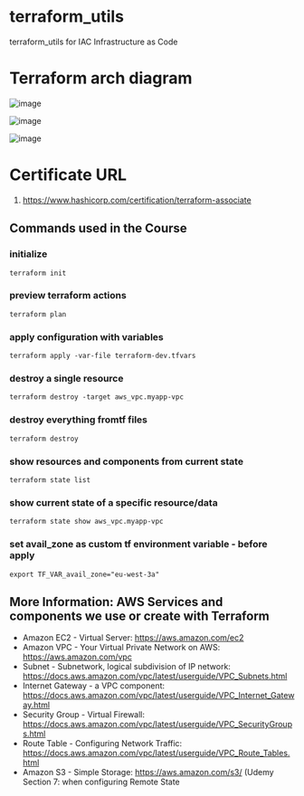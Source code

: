 # terraform_utils
terraform_utils for IAC Infrastructure as Code

# Terraform arch diagram
![image](https://user-images.githubusercontent.com/5849522/179147760-5191772f-64ba-49f5-bb33-f1e3eb79e7f3.png)

![image](https://user-images.githubusercontent.com/5849522/179147798-b6efa455-dc57-4282-8128-bac1517809ed.png)

![image](https://user-images.githubusercontent.com/5849522/179147921-c8c623af-6919-4777-9c50-3739c21da23c.png)







# Certificate URL
1. https://www.hashicorp.com/certification/terraform-associate



## Commands used in the Course

### initialize

    terraform init

### preview terraform actions

    terraform plan

### apply configuration with variables

    terraform apply -var-file terraform-dev.tfvars

### destroy a single resource

    terraform destroy -target aws_vpc.myapp-vpc

### destroy everything fromtf files

    terraform destroy

### show resources and components from current state

    terraform state list

### show current state of a specific resource/data

    terraform state show aws_vpc.myapp-vpc    

### set avail_zone as custom tf environment variable - before apply

    export TF_VAR_avail_zone="eu-west-3a"



## More Information: AWS Services and components we use or create with Terraform
- Amazon EC2 - Virtual Server: https://aws.amazon.com/ec2
- Amazon VPC - Your Virtual Private Network on AWS: https://aws.amazon.com/vpc
- Subnet - Subnetwork, logical subdivision of IP network: https://docs.aws.amazon.com/vpc/latest/userguide/VPC_Subnets.html
- Internet Gateway - a VPC component: https://docs.aws.amazon.com/vpc/latest/userguide/VPC_Internet_Gateway.html
- Security Group - Virtual Firewall: https://docs.aws.amazon.com/vpc/latest/userguide/VPC_SecurityGroups.html
- Route Table - Configuring Network Traffic: https://docs.aws.amazon.com/vpc/latest/userguide/VPC_Route_Tables.html
- Amazon S3  - Simple Storage: https://aws.amazon.com/s3/ (Udemy Section 7: when configuring Remote State


